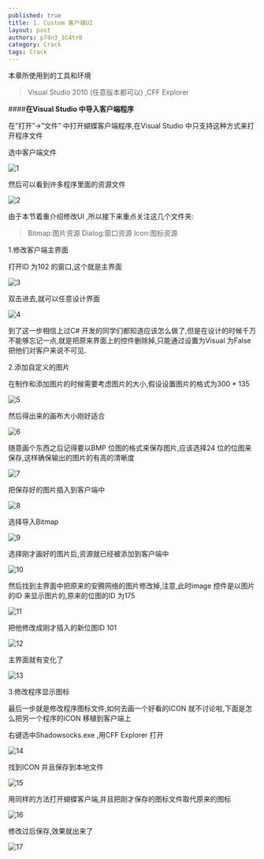 ```yaml
---
published: true
title: 1. Custom 客户端UI
layout: post
authors: p74n3_1C4tr0
category: Crack
tags: Crack
---
```



本章所使用到的工具和环境

>Visual Studio 2010 (任意版本都可以) ,CFF Explorer

####**在Visual Studio 中导入客户端程序**

在”打开”->”文件” 中打开蝴蝶客户端程序,在Visual Studio 中只支持这种方式来打开程序文件

选中客户端文件

![1](http://ww4.sinaimg.cn/large/005YTBXDgw1ev01ktojywj30fe0aadi6.jpg)

<!-- more -->
然后可以看到许多程序里面的资源文件

![2](http://ww3.sinaimg.cn/large/005YTBXDgw1ev01m9fv6xj306305i74s.jpg)

由于本节着重介绍修改UI ,所以接下来重点关注这几个文件夹:

>Bitmap:图片资源
>Dialog:窗口资源
>Icon:图标资源

1.修改客户端主界面

打开ID 为102 的窗口,这个就是主界面

![3](http://ww3.sinaimg.cn/large/005YTBXDgw1ev01o678toj30710dimxu.jpg)

双击进去,就可以任意设计界面

![4](http://ww1.sinaimg.cn/large/005YTBXDgw1ev01ool5kvj30fd0dzdiy.jpg)

到了这一步相信上过C# 开发的同学们都知道应该怎么做了,但是在设计的时候千万不能够忘记一点,就是把原来界面上的控件删除掉,只能通过设置为Visual 为False 把他们对客户来说不可见.

 

2.添加自定义的图片

在制作和添加图片的时候需要考虑图片的大小,假设设置图片的格式为300 * 135

![5](http://ww2.sinaimg.cn/large/005YTBXDgw1ev01sv7ym6j30fe0f340l.jpg)

然后得出来的画布大小刚好适合

![6](http://ww1.sinaimg.cn/large/005YTBXDgw1ev01todyuej30be092gmi.jpg)

随意画个东西之后记得要以BMP 位图的格式来保存图片,应该选择24 位的位图来保存,这样确保输出的图片的有高的清晰度

![7](http://ww4.sinaimg.cn/large/005YTBXDgw1ev01u7hzjkj30fd04jgma.jpg)

把保存好的图片插入到客户端中

![8](http://ww2.sinaimg.cn/large/005YTBXDgw1ev01unznpcj30aa07jgmt.jpg)

选择导入Bitmap

![9](http://ww4.sinaimg.cn/large/005YTBXDgw1ev01v4wkwwj30bu094758.jpg)

选择刚才画好的图片后,资源就已经被添加到客户端中

![10](http://ww1.sinaimg.cn/large/005YTBXDgw1ev01vj5n8jj30aa08ht9r.jpg)

然后找到主界面中把原来的安腾网络的图片修改掉,注意,此时image 控件是以图片的ID 来显示图片的,原来的位图的ID 为175

![11](http://ww3.sinaimg.cn/large/005YTBXDgw1ev01w36nwhj30a000xglh.jpg)

把他修改成刚才插入的新位图ID 101

![12](http://ww2.sinaimg.cn/large/005YTBXDgw1ev01wjaei7j309q00zq2t.jpg)

主界面就有变化了

![13](http://ww3.sinaimg.cn/large/005YTBXDgw1ev01wzksb5j309407gaav.jpg)

3.修改程序显示图标

最后一步就是修改程序图标文件,如何去画一个好看的ICON 就不讨论啦,下面是怎么把另一个程序的ICON 移植到客户端上

右键选中Shadowsocks.exe ,用CFF Explorer 打开

![14](http://ww3.sinaimg.cn/large/005YTBXDgw1ev01y7fsm0j30at0530th.jpg)

找到ICON 并且保存到本地文件

![15](http://ww3.sinaimg.cn/large/005YTBXDgw1ev01yneu8mj30fe0dkn08.jpg)

用同样的方法打开蝴蝶客户端,并且把刚才保存的图标文件取代原来的图标

![16](http://ww1.sinaimg.cn/large/005YTBXDgw1ev01z4hpyfj30f60c1jvf.jpg)

修改过后保存,效果就出来了

![17](http://ww3.sinaimg.cn/large/005YTBXDgw1ev01zjy3txj30cc00ut8p.jpg)